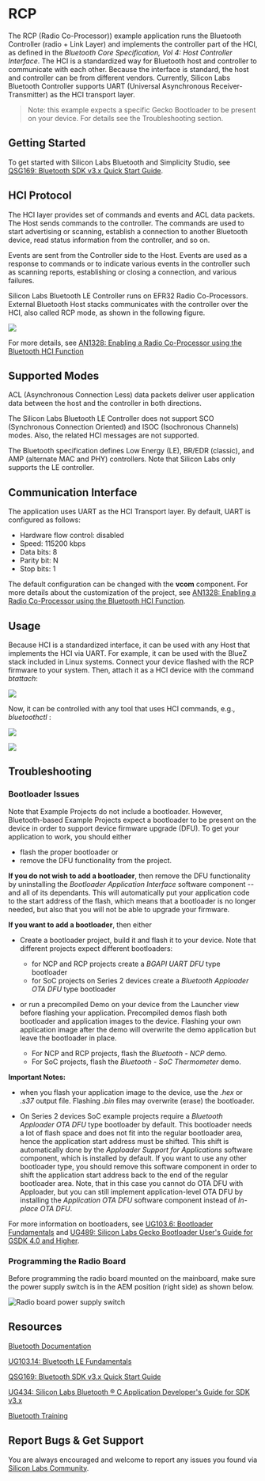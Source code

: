 # RCP

The RCP (Radio Co-Processor)) example application runs the Bluetooth Controller (radio + Link Layer) and implements the controller part of the HCI, as defined in the *Bluetooth Core Specification, Vol 4: Host Controller Interface*. The HCI is a standardized way for Bluetooth host and controller to communicate with each other. Because the interface is standard, the host and controller can be from different vendors. Currently, Silicon Labs Bluetooth Controller supports UART (Universal Asynchronous Receiver-Transmitter) as the HCI transport layer.

> Note: this example expects a specific Gecko Bootloader to be present on your device. For details see the Troubleshooting section.

## Getting Started

To get started with Silicon Labs Bluetooth and Simplicity Studio, see [QSG169: Bluetooth SDK v3.x Quick Start Guide](https://www.silabs.com/documents/public/quick-start-guides/qsg169-bluetooth-sdk-v3x-quick-start-guide.pdf).

## HCI Protocol

The HCI layer provides set of commands and events and ACL data packets. The Host sends commands to the controller. The commands are used to start advertising or scanning, establish a connection to another Bluetooth device, read status information from the controller, and so on.

Events are sent from the Controller side to the Host. Events are used as a response to commands or to indicate various events in the controller such as scanning reports, establishing or closing a connection, and various failures.

Silicon Labs Bluetooth LE Controller runs on EFR32 Radio Co-Processors. External Bluetooth Host stacks communicates with the controller over the HCI, also called RCP mode, as shown in the following figure.

![](image/readme_img1.png)

For more details, see [AN1328: Enabling a Radio Co-Processor using the Bluetooth HCI Function](https://www.silabs.com/documents/public/application-notes/an1328-enabling-rcp-using-bt-hci.pdf)

## Supported Modes

ACL (Asynchronous Connection Less) data packets deliver user application data between the host and the controller in both directions.

The Silicon Labs Bluetooth LE Controller does not support SCO (Synchronous Connection Oriented) and ISOC (Isochronous Channels) modes. Also, the related HCI messages are not supported.

The Bluetooth specification defines Low Energy (LE), BR/EDR (classic), and AMP (alternate MAC and PHY) controllers. Note that Silicon Labs only supports the LE controller.

## Communication Interface

The application uses UART as the HCI Transport layer. By default, UART is configured as follows:
  - Hardware flow control: disabled
  - Speed: 115200 kbps
  - Data bits: 8
  - Parity bit: N
  - Stop bits: 1

The default configuration can be changed with the **vcom** component. For more details about the customization of the project, see [AN1328: Enabling a Radio Co-Processor using the Bluetooth HCI Function](https://www.silabs.com/documents/public/application-notes/an1328-enabling-rcp-using-bt-hci.pdf).

## Usage

Because HCI is a standardized interface, it can be used with any Host that implements the HCI via UART. For example, it can be used with the BlueZ stack included in Linux systems. Connect your device flashed with the RCP firmware to your system. Then, attach it as a HCI device with the command *btattach*:

![](image/readme_img2.png)

Now, it can be controlled with any tool that uses HCI commands, e.g., *bluetoothctl* :

![](image/readme_img3.png)

![](image/readme_img4.png)

##  Troubleshooting

### Bootloader Issues

Note that Example Projects do not include a bootloader. However, Bluetooth-based Example Projects expect a bootloader to be present on the device in order to support device firmware upgrade (DFU). To get your application to work, you should either 
- flash the proper bootloader or
- remove the DFU functionality from the project.

**If you do not wish to add a bootloader**, then remove the DFU functionality by uninstalling the *Bootloader Application Interface* software component -- and all of its dependants. This will automatically put your application code to the start address of the flash, which means that a bootloader is no longer needed, but also that you will not be able to upgrade your firmware.

**If you want to add a bootloader**, then either 
- Create a bootloader project, build it and flash it to your device. Note that different projects expect different bootloaders:
  - for NCP and RCP projects create a *BGAPI UART DFU* type bootloader
  - for SoC projects on Series 2 devices create a *Bluetooth Apploader OTA DFU* type bootloader

- or run a precompiled Demo on your device from the Launcher view before flashing your application. Precompiled demos flash both bootloader and application images to the device. Flashing your own application image after the demo will overwrite the demo application but leave the bootloader in place. 
  - For NCP and RCP projects, flash the *Bluetooth - NCP* demo.
  - For SoC projects, flash the *Bluetooth - SoC Thermometer* demo.

**Important Notes:** 
- when you flash your application image to the device, use the *.hex* or *.s37* output file. Flashing *.bin* files may overwrite (erase) the bootloader.

- On Series 2 devices SoC example projects require a *Bluetooth Apploader OTA DFU* type bootloader by default. This bootloader needs a lot of flash space and does not fit into the regular bootloader area, hence the application start address must be shifted. This shift is automatically done by the *Apploader Support for Applications* software component, which is installed by default. If you want to use any other bootloader type, you should remove this software component in order to shift the application start address back to the end of the regular bootloader area. Note, that in this case you cannot do OTA DFU with Apploader, but you can still implement application-level OTA DFU by installing the *Application OTA DFU* software component instead of *In-place OTA DFU*.

For more information on bootloaders, see [UG103.6: Bootloader Fundamentals](https://www.silabs.com/documents/public/user-guides/ug103-06-fundamentals-bootloading.pdf) and [UG489: Silicon Labs Gecko Bootloader User's Guide for GSDK 4.0 and Higher](https://cn.silabs.com/documents/public/user-guides/ug489-gecko-bootloader-user-guide-gsdk-4.pdf).


### Programming the Radio Board

Before programming the radio board mounted on the mainboard, make sure the power supply switch is in the AEM position (right side) as shown below.

![Radio board power supply switch](image/readme_img0.png)


## Resources

[Bluetooth Documentation](https://docs.silabs.com/bluetooth/latest/)

[UG103.14: Bluetooth LE Fundamentals](https://www.silabs.com/documents/public/user-guides/ug103-14-fundamentals-ble.pdf)

[QSG169: Bluetooth SDK v3.x Quick Start Guide](https://www.silabs.com/documents/public/quick-start-guides/qsg169-bluetooth-sdk-v3x-quick-start-guide.pdf)

[UG434: Silicon Labs Bluetooth ® C Application Developer's Guide for SDK v3.x](https://www.silabs.com/documents/public/user-guides/ug434-bluetooth-c-soc-dev-guide-sdk-v3x.pdf)

[Bluetooth Training](https://www.silabs.com/support/training/bluetooth)



## Report Bugs & Get Support

You are always encouraged and welcome to report any issues you found via [Silicon Labs Community](https://www.silabs.com/community).